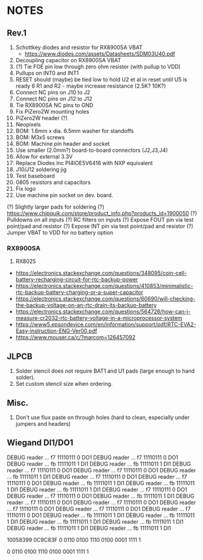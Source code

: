# NOTES

## Rev.1
1. Schottkey diodes and resistor for RX8900SA VBAT
   - https://www.diodes.com/assets/Datasheets/SDM03U40.pdf
2. Decoupling capacitor on RX8900SA VBAT
3. (?) Tie FOE pin low through zero ohm resistor (with pullup to VDD)
4. Pullups on INT0 and INT1
5. RESET should (maybe) be tied low to hold U2 et al in reset until U5 is ready
6 R1 and R2 - maybe increase resistance (2.5K? 10K?)
7. Connect NC pins on J10 to J2
8. Connect NC    pins on J12 to J12
9. Tie RX8900SA NC pins to GND
10. Fix PiZero2W mounting holes
11. PiZero2W header (?)
12. Neopixels
13. BOM: 1.6mm x dia. 6.5mm washer for standoffs
14. BOM: M3x5 screws
15. BOM: Machine pin header and socket
16. Use smaller (2.0mm?) board-to-board connectors (J2,J3,J4)
17. Allow for external 3.3V
18. Replace Diodes Inc PI4IOE5V6416 with NXP equivalent
19. J10/J12 soldering jig
20. Test baseboard
21. 0805 resistors and capacitors
22. Fix logo
23. Use machine pin socket on dev. board.

(?) Slightly larger pads for soldering
(?)  https://www.chipquik.com/store/product_info.php?products_id=1900050
(?) Pulldowns on all inputs
(?) RC filters on inputs
(?) Expose FOUT pin via test point/pad and resistor
(?) Expose INT  pin via test point/pad and resistor
(?) Jumper VBAT to VDD for no battery option

### RX8900SA
1. RX8025

- https://electronics.stackexchange.com/questions/348095/coin-cell-battery-recharging-circuit-for-rtc-backup-power
- https://electronics.stackexchange.com/questions/410853/minimalistic-rtc-backup-battery-charging-or-a-super-capacitor
- https://electronics.stackexchange.com/questions/60690/will-checking-the-backup-voltage-on-an-rtc-drain-its-backup-battery
- https://electronics.stackexchange.com/questions/564726/how-can-i-measure-cr2032-rtc-battery-voltage-in-a-microprocessor-system
- https://www5.epsondevice.com/en/information/support/pdf/RTC-EVA2-Easy-instruction-ENG-Ver00.pdf
- https://www.mouser.ca/c/?marcom=126457092


## JLPCB
1. Solder stencil does not require BAT1 and U1 pads (large enough to hand solder).
2. Set custom stencil size when ordering.

## Misc.
1. Don't use flux paste on through holes (hard to clean, especially under jumpers and headers)


## Wiegand DI1/DO1
DEBUG  reader     ... f7 11110111  0 DO1
DEBUG  reader     ... f7 11110111  0 DO1
DEBUG  reader     ... fb 11111011  1 DI1
DEBUG  reader     ... fb 11111011  1 DI1
DEBUG  reader     ... f7 11110111  0 DO1
DEBUG  reader     ... f7 11110111  0 DO1
DEBUG  reader     ... fb 11111011  1 DI1
DEBUG  reader     ... f7 11110111  0 DO1
DEBUG  reader     ... f7 11110111  0 DO1
DEBUG  reader     ... fb 11111011  1 DI1
DEBUG  reader     ... fb 11111011  1 DI1
DEBUG  reader     ... fb 11111011  1 DI1
DEBUG  reader     ... f7 11110111  0 DO1
DEBUG  reader     ... f7 11110111  0 DO1
DEBUG  reader     ... fb 11111011  1 DI1
DEBUG  reader     ... f7 11110111  0 DO1
DEBUG  reader     ... f7 11110111  0 DO1
DEBUG  reader     ... f7 11110111  0 DO1
DEBUG  reader     ... f7 11110111  0 DO1
DEBUG  reader     ... f7 11110111  0 DO1
DEBUG  reader     ... fb 11111011  1 DI1
DEBUG  reader     ... fb 11111011  1 DI1
DEBUG  reader     ... fb 11111011  1 DI1
DEBUG  reader     ... fb 11111011  1 DI1
DEBUG  reader     ... fb 11111011  1 DI1
DEBUG  reader     ... fb 11111011  1 DI1

10058399
0C9C83F
0 0110 0100 1110 0100 0001 1111 1

0 0110 0100 1110 0100 0001 1111 1

